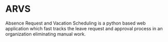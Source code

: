 # ARVS
Absence Request and Vacation Scheduling is a python based web application which fast tracks the leave request and approval process in an organization eliminating manual work.
